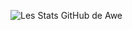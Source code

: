 ![Les Stats GitHub de Awe](https://github-readme-stats.vercel.app/api?username=Awe0&show_icons=true&theme=radical)
